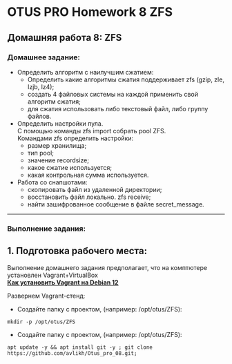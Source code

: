 # OTUS PRO Homework 8 ZFS

## Домашняя работа 8: ZFS

### Домашнее задание:
   - Определить алгоритм с наилучшим сжатием:
     - Определить какие алгоритмы сжатия поддерживает zfs (gzip, zle, lzjb, lz4);
     - создать 4 файловых системы на каждой применить свой алгоритм сжатия;
     - для сжатия использовать либо текстовый файл, либо группу файлов.
   - Определить настройки пула.  
     С помощью команды zfs import собрать pool ZFS.  
     Командами zfs определить настройки:
      - размер хранилища;
      - тип pool;
      - значение recordsize;
      - какое сжатие используется;
      - какая контрольная сумма используется.
   - Работа со снапшотами:
     - скопировать файл из удаленной директории;
     - восстановить файл локально. zfs receive;
     - найти зашифрованное сообщение в файле secret_message.
---
### Выполнение задания:
## 1. Подготовка рабочего места:
Выполнение домашнего задания предполагает, что на комптютере установлен Vagrant+VirtualBox   
**[Как установить Vagrant на Debian 12](https://github.com/avlikh/Install_Vagrant_Debian12/blob/main/README.md)**   

Развернем Vagrant-стенд:
  - Создайте папку с проектом, (например: /opt/otus/ZFS):
```
mkdir -p /opt/otus/ZFS
```
  - Создайте папку с проектом, (например: /opt/otus/ZFS):
```
apt update -y && apt install git -y ; git clone https://github.com/avlikh/Otus_pro_08.git;
```













